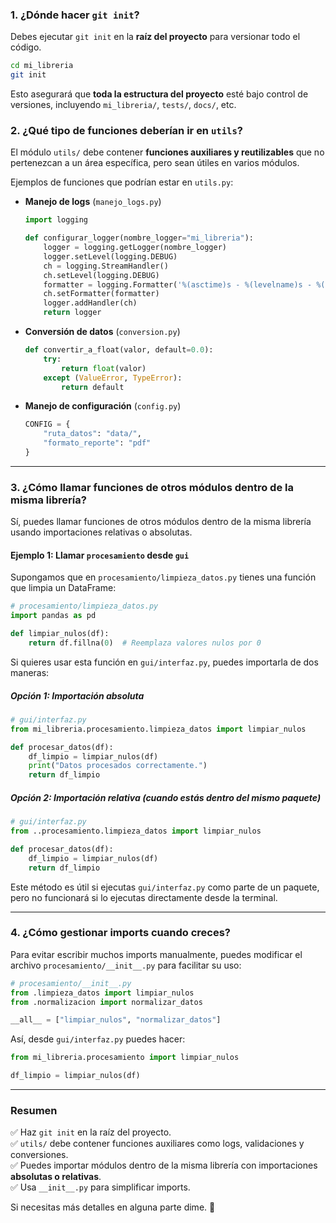 ### **1. ¿Dónde hacer `git init`?**  
Debes ejecutar `git init` en la **raíz del proyecto** para versionar todo el código.  

```bash
cd mi_libreria
git init
```

Esto asegurará que **toda la estructura del proyecto** esté bajo control de versiones, incluyendo `mi_libreria/`, `tests/`, `docs/`, etc.  

### **2. ¿Qué tipo de funciones deberían ir en `utils`?**  
El módulo `utils/` debe contener **funciones auxiliares y reutilizables** que no pertenezcan a un área específica, pero sean útiles en varios módulos.  

Ejemplos de funciones que podrían estar en `utils.py`:  
- **Manejo de logs** (`manejo_logs.py`)  
  ```python
  import logging

  def configurar_logger(nombre_logger="mi_libreria"):
      logger = logging.getLogger(nombre_logger)
      logger.setLevel(logging.DEBUG)
      ch = logging.StreamHandler()
      ch.setLevel(logging.DEBUG)
      formatter = logging.Formatter('%(asctime)s - %(levelname)s - %(message)s')
      ch.setFormatter(formatter)
      logger.addHandler(ch)
      return logger
  ```
- **Conversión de datos** (`conversion.py`)  
  ```python
  def convertir_a_float(valor, default=0.0):
      try:
          return float(valor)
      except (ValueError, TypeError):
          return default
  ```
- **Manejo de configuración** (`config.py`)  
  ```python
  CONFIG = {
      "ruta_datos": "data/",
      "formato_reporte": "pdf"
  }
  ```

---

### **3. ¿Cómo llamar funciones de otros módulos dentro de la misma librería?**  
Sí, puedes llamar funciones de otros módulos dentro de la misma librería usando importaciones relativas o absolutas.

#### **Ejemplo 1: Llamar `procesamiento` desde `gui`**
Supongamos que en `procesamiento/limpieza_datos.py` tienes una función que limpia un DataFrame:

```python
# procesamiento/limpieza_datos.py
import pandas as pd

def limpiar_nulos(df):
    return df.fillna(0)  # Reemplaza valores nulos por 0
```

Si quieres usar esta función en `gui/interfaz.py`, puedes importarla de dos maneras:

##### **Opción 1: Importación absoluta**  
```python
# gui/interfaz.py
from mi_libreria.procesamiento.limpieza_datos import limpiar_nulos

def procesar_datos(df):
    df_limpio = limpiar_nulos(df)
    print("Datos procesados correctamente.")
    return df_limpio
```

##### **Opción 2: Importación relativa** (cuando estás dentro del mismo paquete)
```python
# gui/interfaz.py
from ..procesamiento.limpieza_datos import limpiar_nulos

def procesar_datos(df):
    df_limpio = limpiar_nulos(df)
    return df_limpio
```
Este método es útil si ejecutas `gui/interfaz.py` como parte de un paquete, pero no funcionará si lo ejecutas directamente desde la terminal.

---

### **4. ¿Cómo gestionar imports cuando creces?**
Para evitar escribir muchos imports manualmente, puedes modificar el archivo `procesamiento/__init__.py` para facilitar su uso:

```python
# procesamiento/__init__.py
from .limpieza_datos import limpiar_nulos
from .normalizacion import normalizar_datos

__all__ = ["limpiar_nulos", "normalizar_datos"]
```

Así, desde `gui/interfaz.py` puedes hacer:

```python
from mi_libreria.procesamiento import limpiar_nulos

df_limpio = limpiar_nulos(df)
```

---

### **Resumen**
✅ Haz `git init` en la raíz del proyecto.  
✅ `utils/` debe contener funciones auxiliares como logs, validaciones y conversiones.  
✅ Puedes importar módulos dentro de la misma librería con importaciones **absolutas o relativas**.  
✅ Usa `__init__.py` para simplificar imports.  

Si necesitas más detalles en alguna parte dime. 🚀
